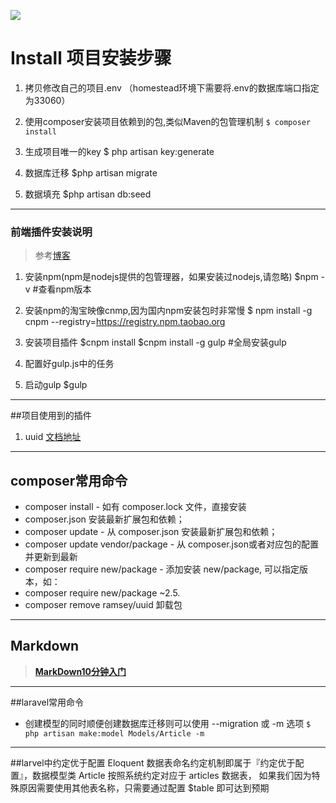 ![](http://static.laravelacademy.org/wp-statics/images/carousel/LaravelAcademy.jpg)
# Install 项目安装步骤
1. 拷贝修改自己的项目.env （homestead环境下需要将.env的数据库端口指定为33060）

2. 使用composer安装项目依赖到的包,类似Maven的包管理机制
  `$ composer install`

3. 生成项目唯一的key
  $ php artisan key:generate

4. 数据库迁移
  $php artisan migrate

5. 数据填充
  $php artisan db:seed

***
### 前端插件安装说明  
>参考[博客](https://baijunyao.com/article/102)

1. 安装npm(npm是nodejs提供的包管理器，如果安装过nodejs,请忽略)
  $npm -v #查看npm版本

2. 安装npm的淘宝映像cnmp,因为国内npm安装包时非常慢
  $ npm install -g cnpm --registry=https://registry.npm.taobao.org

3. 安装项目插件
  $cnpm install
  $cnpm install -g gulp #全局安装gulp

4. 配置好gulp.js中的任务

5. 启动gulp
  $gulp
***
##项目使用到的插件
1. uuid [文档地址](https://packagist.org/packages/emadadly/laravel-uuid)

***
## composer常用命令
* composer install - 如有 composer.lock 文件，直接安装
* composer.json 安装最新扩展包和依赖；
* composer update - 从 composer.json 安装最新扩展包和依赖；
* composer update vendor/package - 从 composer.json或者对应包的配置并更新到最新
* composer require new/package - 添加安装 new/package, 可以指定版本，如：
* composer require new/package ~2.5.
* composer remove ramsey/uuid   卸载包

***
## Markdown
>[**MarkDown10分钟入门**](http://www.jianshu.com/p/1e402922ee32/)

***
##laravel常用命令
* 创建模型的同时顺便创建数据库迁移则可以使用 --migration 或 -m 选项
`$ php artisan make:model Models/Article -m `

***
##larvel中约定优于配置
Eloquent 数据表命名约定机制即属于『约定优于配置』，数据模型类 Article 按照系统约定对应于 articles 数据表，
如果我们因为特殊原因需要使用其他表名称，只需要通过配置 $table 即可达到预期
